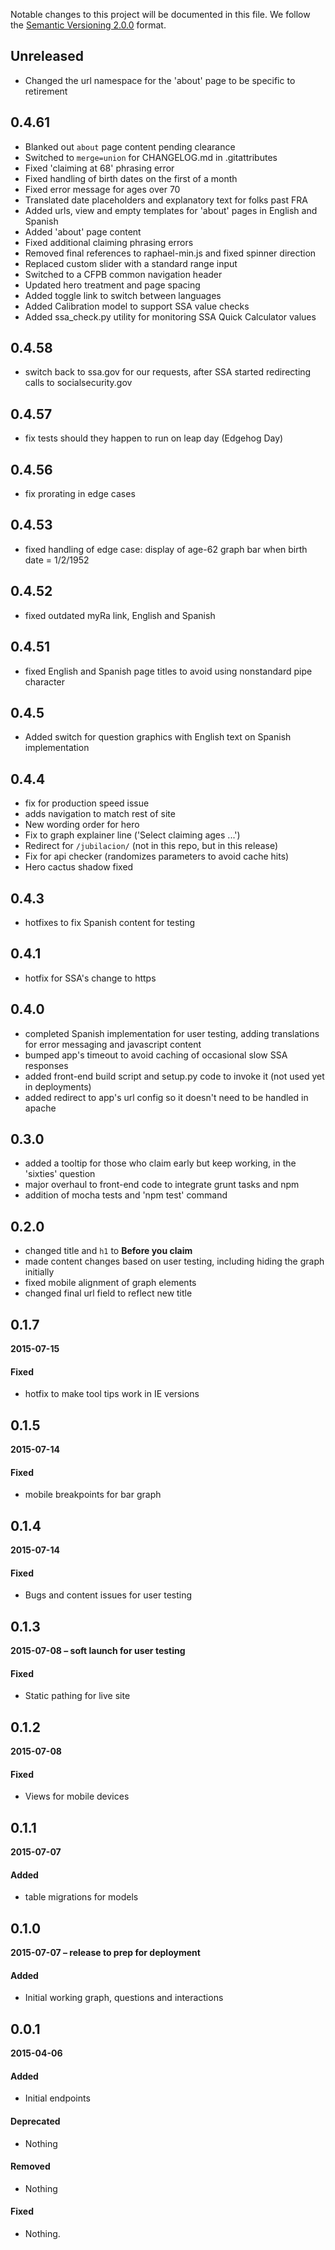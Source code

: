 Notable changes to this project will be documented in this file.
We follow the [Semantic Versioning 2.0.0](http://semver.org/) format.

## Unreleased
- Changed the url namespace for the 'about' page to be specific to retirement

## 0.4.61
- Blanked out `about` page content pending clearance
- Switched to `merge=union` for CHANGELOG.md in .gitattributes
- Fixed 'claiming at 68' phrasing error
- Fixed handling of birth dates on the first of a month
- Fixed error message for ages over 70
- Translated date placeholders and explanatory text for folks past FRA
- Added urls, view and empty templates for 'about' pages in English and Spanish
- Added 'about' page content
- Fixed additional claiming phrasing errors
- Removed final references to raphael-min.js and fixed spinner direction
- Replaced custom slider with a standard range input
- Switched to a CFPB common navigation header
- Updated hero treatment and page spacing
- Added toggle link to switch between languages
- Added Calibration model to support SSA value checks
- Added ssa_check.py utility for monitoring SSA Quick Calculator values

## 0.4.58
- switch back to ssa.gov for our requests, after SSA started redirecting calls to socialsecurity.gov

## 0.4.57
- fix tests should they happen to run on leap day (Edgehog Day)

## 0.4.56
- fix prorating in edge cases

## 0.4.53
- fixed handling of edge case: display of age-62 graph bar when birth date = 1/2/1952

## 0.4.52
- fixed outdated myRa link, English and Spanish

## 0.4.51
- fixed English and Spanish page titles to avoid using nonstandard pipe character

## 0.4.5
- Added switch for question graphics with English text on Spanish implementation

## 0.4.4
- fix for production speed issue
- adds navigation to match rest of site
- New wording order for hero
- Fix to graph explainer line ('Select claiming ages ...')
- Redirect for `/jubilacion/` (not in this repo, but in this release)
- Fix for api checker (randomizes parameters to avoid cache hits)
- Hero cactus shadow fixed

## 0.4.3
- hotfixes to fix Spanish content for testing

## 0.4.1
- hotfix for SSA's change to https

## 0.4.0
- completed Spanish implementation for user testing, adding translations for error messaging and javascript content
- bumped app's timeout to avoid caching of occasional slow SSA responses
- added front-end build script and setup.py code to invoke it (not used yet in deployments)
- added redirect to app's url config so it doesn't need to be handled in apache

## 0.3.0
- added a tooltip for those who claim early but keep working, in the 'sixties' question
- major overhaul to front-end code to integrate grunt tasks and npm
- addition of mocha tests and 'npm test' command

## 0.2.0
- changed title and `h1` to **Before you claim**
- made content changes based on user testing, including hiding the graph initially
- fixed mobile alignment of graph elements
- changed final url field to reflect new title

## 0.1.7
**2015-07-15**

#### Fixed
- hotfix to make tool tips work in IE versions

## 0.1.5
**2015-07-14**

#### Fixed
- mobile breakpoints for bar graph

## 0.1.4
**2015-07-14**

#### Fixed
- Bugs and content issues for user testing

## 0.1.3
**2015-07-08 – soft launch for user testing**

#### Fixed
- Static pathing for live site

## 0.1.2
**2015-07-08**

#### Fixed
- Views for mobile devices

## 0.1.1
**2015-07-07**

#### Added
- table migrations for models

## 0.1.0
**2015-07-07 – release to prep for deployment**

#### Added
- Initial working graph, questions and interactions

## 0.0.1
**2015-04-06**

#### Added
- Initial endpoints

#### Deprecated
- Nothing

#### Removed
- Nothing

#### Fixed
- Nothing.
